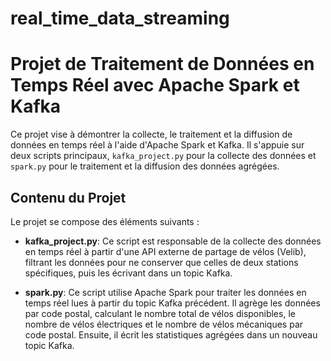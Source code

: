 # real_time_data_streaming

# Projet de Traitement de Données en Temps Réel avec Apache Spark et Kafka

Ce projet vise à démontrer la collecte, le traitement et la diffusion de données en temps réel à l'aide d'Apache Spark et Kafka. Il s'appuie sur deux scripts principaux, `kafka_project.py` pour la collecte des données et `spark.py` pour le traitement et la diffusion des données agrégées.

## Contenu du Projet

Le projet se compose des éléments suivants :

- **kafka_project.py**: Ce script est responsable de la collecte des données en temps réel à partir d'une API externe de partage de vélos (Velib), filtrant les données pour ne conserver que celles de deux stations spécifiques, puis les écrivant dans un topic Kafka.

- **spark.py**: Ce script utilise Apache Spark pour traiter les données en temps réel lues à partir du topic Kafka précédent. Il agrège les données par code postal, calculant le nombre total de vélos disponibles, le nombre de vélos électriques et le nombre de vélos mécaniques par code postal. Ensuite, il écrit les statistiques agrégées dans un nouveau topic Kafka.
